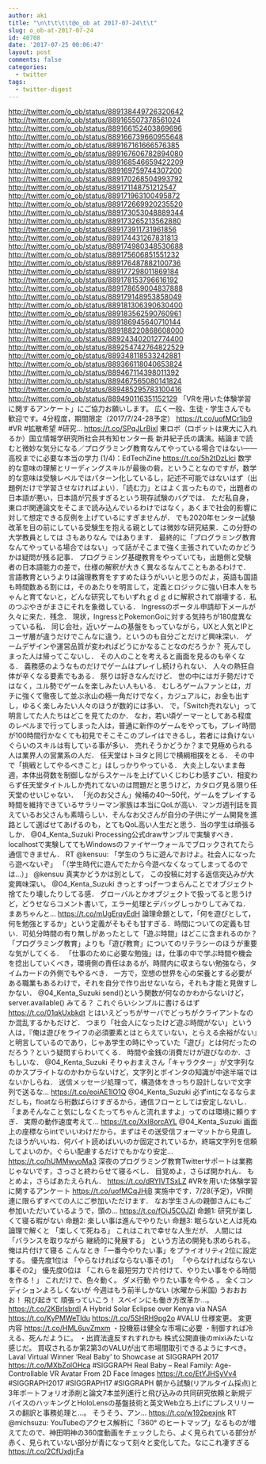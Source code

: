 ```yaml
---
author: aki
title: "\n\t\t\t\t@o_ob at 2017-07-24\t\t"
slug: o_ob-at-2017-07-24
id: 40708
date: '2017-07-25 00:06:47'
layout: post
comments: false
categories:
  - twitter
tags:
  - twitter-digest
---
```


http://twitter.com/o_ob/status/889138449726320642 http://twitter.com/o_ob/status/889165507378561024 http://twitter.com/o_ob/status/889166152403869696 http://twitter.com/o_ob/status/889166739660955648 http://twitter.com/o_ob/status/889167161666576385 http://twitter.com/o_ob/status/889167606782894080 http://twitter.com/o_ob/status/889168546659422209 http://twitter.com/o_ob/status/889169759744307200 http://twitter.com/o_ob/status/889170268504993792 http://twitter.com/o_ob/status/889171148751212547 http://twitter.com/o_ob/status/889171963100495872 http://twitter.com/o_ob/status/889172669920235520 http://twitter.com/o_ob/status/889173053048889344 http://twitter.com/o_ob/status/889173265213562880 http://twitter.com/o_ob/status/889173911731961856 http://twitter.com/o_ob/status/889174431267831813 http://twitter.com/o_ob/status/889174980348530688 http://twitter.com/o_ob/status/889175606851551232 http://twitter.com/o_ob/status/889176487882100736 http://twitter.com/o_ob/status/889177298011869184 http://twitter.com/o_ob/status/889178153796616192 http://twitter.com/o_ob/status/889178659004837888 http://twitter.com/o_ob/status/889179148953858049 http://twitter.com/o_ob/status/889181306390630400 http://twitter.com/o_ob/status/889183562590760961 http://twitter.com/o_ob/status/889186945640710144 http://twitter.com/o_ob/status/889188220868608000 http://twitter.com/o_ob/status/889243402012774400 http://twitter.com/o_ob/status/889254742764822529 http://twitter.com/o_ob/status/889348118533242881 http://twitter.com/o_ob/status/889366118040653824 http://twitter.com/o_ob/status/889467114398011392 http://twitter.com/o_ob/status/889467565080141824 http://twitter.com/o_ob/status/889485295783100416 http://twitter.com/o_ob/status/889490116351152129 「VRを用いた体験学習に関するアンケート」にご協力お願いします。 広く一般、生徒・学生さんでも歓迎です。4分程度，期間限定（2017/7/24-28予定） https://t.co/uofMCr1ib9 #VR #拡散希望 #研究… https://t.co/SPqJLrBixl 東ロボ（ロボットは東大に入れるか）国立情報学研究所社会共有知センター長 新井紀子氏の講演。結論まで読むと微妙な気分になる／プログラミング教育なんてやっている場合ではない――高校までに必要な本当の学力 (1/4)：EdTechZine https://t.co/5h2tDzLlci 数学的な意味の理解とリーディングスキルが最後の砦，ということなのですが，数学的な意味は受験レベルではパターン化しているし，記述不可能ではないはず（出題例だけで学習させなければよい）．「読む力」とはよく言ったもので，出題者の日本語が悪い，日本語が冗長すぎるという現存試験のバグでは． ただ私自身，東ロボ関連論文をそこまで読み込んでいるわけではなく，あくまで社会的影響に対して想定できる反例を上げているにすぎませんが． でも2020年センター試験改革を目の前にしている受験生を抱える親としては微妙な研究結果．この分野の大学教員としては さもありなん ではあります． 最終的に「プログラミング教育なんてやっている場合ではない」って話がそこまで強く主張されていたのかどうかは疑問が残る記事． プログラミング基礎教育をやっていても，出題側と受験者の日本語能力の差で，仕様の解釈が大きく異なるなんてこともあるわけで． 言語教育というよりは論理教育をすすめたほうがいいと思うのだよ，英語も国語も時間数ある割には，そのあたりを明言して，定義とロジックに強い日本人をちゃんと育てないと，どんな研究してもいずれｇｄｇｄに解釈されて崩壊する．私のつぶやきがまさにそれを象徴している． Ingressのポータル申請却下メールが久々に来た．残念． 現状，IngressとPokemonGoに対する気持ちが180度異なっている私． 同じ会社，近いゲームの基盤をもっていながら，UXと人気とIPとユーザ層が違うだけでこんなに違う，というのも自分ごとだけど興味深い． ゲームデザインや運営品質が変わればどうにかなることなのだろうか？ 死んでしまった人は帰ってこないし． その人のことを考えると画面を見るのも辛くなる． 義務感のようなものだけでゲームはプレイし続けられない． 人々の熱狂自体が辛くなる要素でもある． 祭りは好きなんだけど． 世の中にはガチ勢だけではなく，ユル勢でゲームを楽しみたい人もいる． むしろゲームファンとは，ガチに強くて徹夜して並ぶ氷山の極一角だけでなく，カジュアルに，お金も出すし，ゆるく楽しみたい人々のほうが数的には多い． で，「Switch売れない」って明言してた人たちはどこを見てたのか． なお，若い頃ゲーマーとしてある程度のレベルまで行ってしまった人は，普通に新作のゲームをやっても，プレイ時間が100時間行かなくても初見でそこそこのプレイはできるし，若者には負けないぐらいのスキルは有している事が多い． 売れそうかどうか？まで見極められる人は業界人の営業系の人だ． 任天堂はトヨタと同じで横綱相撲をとる． その中で「挑戦としてやるべきこと」はしっかりやっている． 大炎上しないまま毎週，本体出荷数を制御しながらスケールを上げていくじわじわ感すごい．相変わらず任天堂タイトルしか売れてないのは問題だと思うけど，カタログ見る限り任天堂のせいじゃない． 「光のお父さん」候補の40～50代，ゲームをプレイする時間を維持できているサラリーマン家族は本当にQoLが高い．マンガ週刊誌を買えているお父さんも素晴らしい．そんなお父さんが自分の子供にゲーム開発を進路として選ばせてあげるのも，とてもQoL高い人生だと思う．当の学生は頑張るしか． @04_Kenta_Suzuki Processing公式drawサンプルで実験すべき． localhostで実験しててもWindowsのファイヤーウォールでブロックされてたら通信できません． RT @kensuu: 「学生のうちに遊んでおけよ。社会人になったら遊べないぞ」 「（学生時代に遊んでたから今遊べなくなってしまってるのでは…）」 @kensuu 真実かどうかは別として， この投稿に対する返信突込みが大変興味深い。 @04_Kenta_Suzuki きっとすっげーつまらんことでオブジェクト捨てたり壊したりしてる感． グローバルとかオブジェクトで扱ってると思うけど，どうせならコメント書いて，エラー処理とデバッグしっかりしてみてね． まあちゃんと… https://t.co/mUgErqyEdH 論理命題として，「何を遊びとして，何を勉強とするか」という定義がそもそも甘すぎる．時間についての定義も甘い．可処分時間の有り無しがあったとして「遊ぶ時間」はどこに含まれるのか？ 「プログラミング教育」よりも「遊び教育」についてのリテラシーのほうが重要な気がしてくる． 「仕事のために必要な勉強」は，仕事の中で学ぶ時間や機会を捻出していくべき，環境側の責任はあるが，時間内に収まらない勉強なら，タイムカードの外側でもやるべき． 一方で，空想の世界を心の栄養とする必要がある職業もあるわけで，それを自分で作り出せないなら，それも才能と見做すしかない． @04_Kenta_Suzuki send()という関数が何なのかわからないけど，server.available() みてる？ これぐらいシンプルに書けるはず https://t.co/01qkUxbkdt とはいえどっちがサーバでどっちがクライアントなのか混乱するかもだけど． つまり「社会人になったけど遊ぶ時間がない」という人は，『俺は遊びをライフの必須要素とはとらえていない，とらえる余裕がない』と明言しているのであり，じゃあ学生の時にやっていた「遊び」とは何だったのだろう？という疑問すらわいてくる． 時間や金銭の消費だけが遊びなのか．さもしいな． @04_Kenta_Suzuki そりゃおまえさん「キャラクター」が文字列なのかスプライトなのかわからないけど，文字列とポインタの知識が中途半端ではないかしらね． 送信メッセージ処理って，構造体をきっちり設計しないで文字列で送るな… https://t.co/eoiAE1IO1Q @04_Kenta_Suzuki 必ずintになるならまだしも，floatなら桁数ばらけすぎるから，通信フローとしては安定しないし．「まあそんなこと気にしなくたってちゃんと流れますよ」ってのは環境に頼りすぎ． 実際の動作速度考えて… https://t.co/XxI8orcAYL @04_Kenta_Suzuki 画面上の座標ならintでいいわけだから，まずはその送受信フォーマットから見直したほうがいいね．何バイト読めばいいのか固定されているか，終端文字列を信頼してよいのか，ぐらい配慮するだけでもかなり安定… https://t.co/hUMMwvoMa3 深夜のプログラミング教育Twitterサポートは業務じゃないです，さっさと終わらせて寝るべし． 目覚めよ，さらば開かれん． もとめよ，さらばあたえられん． https://t.co/dRYIVTSxLZ #VRを用いた体験学習に関するアンケート https://t.co/uofMCqJHjB 実施中です．7/28(予定)，VR関連に限らずすべての人にご参加いただけます． なお学生さんの親御さんにもご参加いただいているようで，頭の… https://t.co/fOiJ5C0JZI 命題1: 研究が楽しくて寝る暇がない 命題2: 楽しい事は進んでやりたい 命題3: 眠らないと人は死ぬ 論理で解くと 「楽しくて死ねる」 これはこれで幸せな人生だが、 人間には 「バランスを取りながら 継続的に発展する」 という方法の開発も求められる。 俺は片付けて寝る こんなとき「一番今やりたい事」をプライオリティ2位に設定する。 優先度1位は 「やらなければならない事その1」 「やらなければならない事その2」 優先度0位は 「これらを最短労力で片付けて、やりたい事をやる時間を作る！」 これだけで、色々動く。 ダメ行動 やりたい事を今やる 。 全くコンディションよろしくないが 今週はもう前半しかない (水曜から米国) うおおおお！ 飛び起きて 頑張っていこう！ スペインにも働き方改革か...。 https://t.co/2KBrlsbrdl A Hybrid Solar Eclipse over Kenya via NASA https://t.co/KyPMWeTldu https://t.co/5SHRH9pg2o #VALU 仕様変更。 変更内容 https://t.co/HML6uvZmxm ・投機筋は健全な市場に必要 ・制御すれば冷える、死んだように。 ・出資法違反すれすれかも 株式公開直後のmixiみたいな感じだ。 買収されるか第2第3のVALUが出て市場間取引できるようにすべき。 Laval Virtual Winner ‘Real Baby’ to Showcase at SIGGRAPH 2017 https://t.co/MXbZolOHca #SIGGRAPH Real Baby – Real Family: Age-Controllable VR Avatar From 2D Face Images https://t.co/EtYJHSyVv4 #SIGGRAPH2017 #SIGGRAPH17 #SIGGRAPH 朝から試験(リアルタイム採点)と3年ポートフォリオ添削と論文7本並列進行と飛び込みの共同研究依頼と新規デバイスのハッキングとHoloLensの基盤技術と英文Web立ち上げにプレスリリースの翻訳と事務処理と...。 そうそう、アン… https://t.co/w192pexjnk RT @michsuzu: YouTubeのアクセス解析に「360° のヒートマップ」なるものが増えてたので、神田明神の360度動画をチェックしたら、よく見られている部分が赤く、見られていない部分が青になって刻々と変化してた。なにこれ凄すぎる https://t.co/2CfUxdjrFa